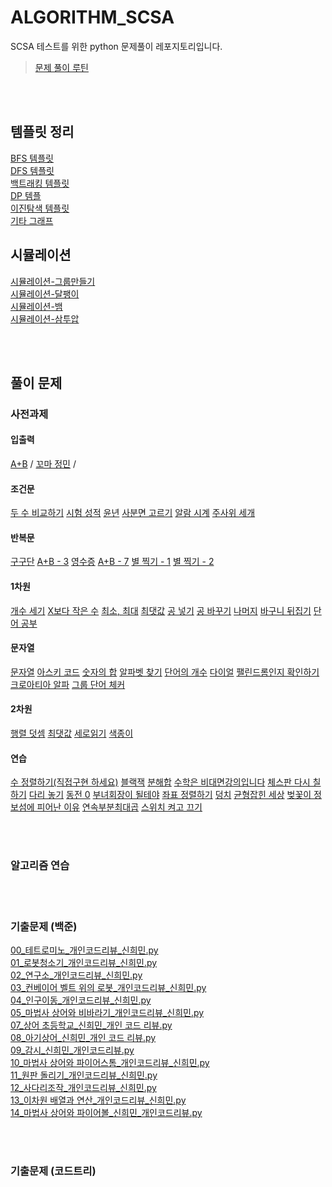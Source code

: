 # ALGORITHM_SCSA
SCSA 테스트를 위한 python 문제풀이 레포지토리입니다. 

> [문제 풀이 루틴](https://github.com/Vida0822/ALGORITHM_SCSA/wiki/%EB%AC%B8%EC%A0%9C-%ED%92%80%EC%9D%B4-%EB%A3%A8%ED%8B%B4-(%EC%8B%9C%EB%AE%AC%EB%A0%88%EC%9D%B4%EC%85%98)) 

<br><br> 

## 템플릿 정리 
[BFS 템플릿](https://github.com/Vida0822/ALGORITHM_SCSA/wiki/%5B%EC%9C%A0%ED%98%95%5D-BFS-%ED%83%AC%ED%94%8C%EB%A6%BF)   <br> 
[DFS 템플릿](https://github.com/Vida0822/ALGORITHM_SCSA/wiki/%5B%EC%9C%A0%ED%98%95%5D-DFS-%ED%85%9C%ED%94%8C%EB%A6%BF-(Recursive-Stack))   <br>
[백트래킹 템플릿](https://github.com/Vida0822/ALGORITHM_SCSA/wiki/%5B%EC%9C%A0%ED%98%95%5D-%EB%B0%B1%ED%8A%B8%EB%9E%98%ED%82%B9-(Back%E2%80%90Tracking)) <br>
[DP 템플](https://github.com/Vida0822/ALGORITHM_SCSA/wiki/%5B%EC%9C%A0%ED%98%95%5D-DP-%ED%83%AC%ED%94%8C%EB%A6%BF) <br>
[이진탐색 템플릿](https://github.com/Vida0822/ALGORITHM_SCSA/wiki/%5B%EC%9C%A0%ED%98%95%5D-%EC%9D%B4%EC%A7%84%ED%83%90%EC%83%89-%ED%85%9C%ED%94%8C%EB%A6%BF) <br>
[기타 그래프](https://github.com/Vida0822/ALGORITHM_SCSA/wiki/%5B%EC%9C%A0%ED%98%95%5D-%EA%B8%B0%ED%83%80-%EA%B7%B8%EB%9E%98%ED%94%84)  <br> 

## 시뮬레이션 
[시뮬레이션-그룹만들기](https://github.com/Vida0822/ALGORITHM_SCSA/wiki/%5B%EC%8B%9C%EB%AE%AC%EB%A0%88%EC%9D%B4%EC%85%98%5D-%EA%B7%B8%EB%A3%B9-%EB%A7%8C%EB%93%A4%EA%B8%B0) <br>
[시뮬레이션-달팽이](https://github.com/Vida0822/ALGORITHM_SCSA/wiki/%5B%EC%8B%9C%EB%AE%AC%EB%A0%88%EC%9D%B4%EC%85%98%5D-%EB%8B%AC%ED%8C%BD%EC%9D%B4)  <br>
[시뮬레이션-뱀](https://github.com/Vida0822/ALGORITHM_SCSA/wiki/%5B%EC%8B%9C%EB%AE%AC%EB%A0%88%EC%9D%B4%EC%85%98%5D-%EB%B1%80)  <br>
[시뮬레이션-삼투압](https://github.com/Vida0822/ALGORITHM_SCSA/wiki/%5B%EC%8B%9C%EB%AE%AC%EB%A0%88%EC%9D%B4%EC%85%98%5D-%EC%82%BC%ED%88%AC%EC%95%95) <br>

<br><br> 


## 풀이 문제 
### 사전과제
#### 입출력
[A+B](https://github.com/Vida0822/Programmers/tree/main/백준/Bronze/1000. A＋B) / 
[꼬마 정민](https://github.com/Vida0822/Programmers/tree/main/백준/Bronze/11382. 꼬마 정민) / 
 

#### 조건문
[두 수 비교하기](https://github.com/Vida0822/Programmers/tree/main/백준/Bronze/1330. 두 수 비교하기)
 [시험 성적](https://github.com/Vida0822/Programmers/tree/main/백준/Bronze/9498. 시험 성적)
[윤년](https://github.com/Vida0822/Programmers/tree/main/백준/Bronze/2753. 윤년)
[사분면 고르기](https://github.com/Vida0822/Programmers/tree/main/백준/Bronze/14681. 사분면 고르기)
[알람 시계](https://github.com/Vida0822/Programmers/tree/main/백준/Bronze/2884. 알람 시계)
 [주사위 세개](https://github.com/Vida0822/Programmers/tree/main/백준/Bronze/2480. 주사위 세개)
  
#### 반복문
[구구단](https://github.com/Vida0822/Programmers/tree/main/백준/Bronze/2739. 구구단)
 [A+B - 3](https://github.com/Vida0822/Programmers/tree/main/백준/Bronze/10950. A＋B － 3)
 [영수증](https://github.com/Vida0822/Programmers/tree/main/백준/Bronze/25304. 영수증)
 [A+B - 7](https://github.com/Vida0822/Programmers/tree/main/백준/Bronze/11021. A＋B － 7)
 [별 찍기 - 1](https://github.com/Vida0822/Programmers/tree/main/백준/Bronze/2438. 별 찍기 － 1)
 [별 찍기 - 2](https://github.com/Vida0822/Programmers/tree/main/백준/Bronze/2439. 별 찍기 － 2)
  
 
#### 1차원 
[개수 세기](https://github.com/Vida0822/Programmers/tree/main/백준/Bronze/10807. 개수 세기)
 [X보다 작은 수](https://github.com/Vida0822/Programmers/tree/main/백준/Bronze/10871. X보다 작은 수)
 [최소, 최대](https://github.com/Vida0822/Programmers/tree/main/백준/Bronze/10818. 최소， 최대)
 [최댓값](https://github.com/Vida0822/Programmers/tree/main/백준/Bronze/2562. 최댓값)
 [공 넣기](https://github.com/Vida0822/Programmers/tree/main/백준/Bronze/10810. 공 넣기)
 [공 바꾸기](https://github.com/Vida0822/Programmers/tree/main/백준/Bronze/10813. 공 바꾸기)
 [나머지](https://github.com/Vida0822/Programmers/tree/main/백준/Bronze/3052. 나머지)
 [바구니 뒤집기](https://github.com/Vida0822/Programmers/tree/main/백준/Bronze/10811. 바구니 뒤집기)
 [단어 공부](https://github.com/Vida0822/Programmers/tree/main/백준/Bronze/1157. 단어 공부)
  
 
#### 문자열
[문자열](https://github.com/Vida0822/Programmers/tree/main/백준/Bronze/9086. 문자열)
 [아스키 코드](https://github.com/Vida0822/Programmers/tree/main/백준/Bronze/11654. 아스키 코드)
 [숫자의 합](https://github.com/Vida0822/Programmers/tree/main/백준/Bronze/11720. 숫자의 합)
 [알파벳 찾기](https://github.com/Vida0822/Programmers/tree/main/백준/Bronze/10809. 알파벳 찾기)
 [단어의 개수](https://github.com/Vida0822/Programmers/tree/main/백준/Bronze/1152. 단어의 개수)
 [다이얼](https://github.com/Vida0822/Programmers/tree/main/백준/Bronze/5622. 다이얼)
 [팰린드롬인지 확인하기](https://github.com/Vida0822/Programmers/tree/main/백준/Bronze/10988. 팰린드롬인지 확인하기)
 [크로아티아 알파](https://github.com/Vida0822/Programmers/tree/main/백준/Silver/2941. 크로아티아 알파벳)
 [그룹 단어 체커](https://github.com/Vida0822/Programmers/tree/main/백준/Silver/1316. 그룹 단어 체커)
  
 
#### 2차원
[행렬 덧셈](https://github.com/Vida0822/Programmers/tree/main/백준/Bronze/2738. 행렬 덧셈)
 [최댓값](https://github.com/Vida0822/Programmers/tree/main/백준/Bronze/2566. 최댓값)
 [세로읽기](https://github.com/Vida0822/Programmers/tree/main/백준/Bronze/10798. 세로읽기)
 [색종이](https://github.com/Vida0822/Programmers/tree/main/백준/Silver/2563. 색종이)
 

#### 연습
[수 정렬하기(직접구현 하세요)](https://github.com/Vida0822/Programmers/tree/main/백준/Bronze/2750. 수 정렬하기)
 [블랙잭](https://github.com/Vida0822/Programmers/tree/main/백준/Bronze/2798. 블랙잭)
 [분해합](https://github.com/Vida0822/Programmers/tree/main/백준/Bronze/2231. 분해합)
 [수학은 비대면강의입니다](https://github.com/Vida0822/Programmers/tree/main/백준/Bronze/19532. 수학은 비대면강의입니다)
 [체스판 다시 칠하기](https://github.com/Vida0822/Programmers/tree/main/백준/Silver/1018. 체스판 다시 칠하기)
 [다리 놓기](https://github.com/Vida0822/Programmers/tree/main/백준/Silver/1010. 다리 놓기)
 [동전 0](https://github.com/Vida0822/Programmers/tree/main/백준/Silver/11047. 동전 0)
 [부녀회장이 될테야](https://github.com/Vida0822/Programmers/tree/main/백준/Bronze/2775. 부녀회장이 될테야)
 [좌표 정렬하기](https://github.com/Vida0822/Programmers/tree/main/백준/Silver/11650. 좌표 정렬하기)
 [덩치](https://github.com/Vida0822/Programmers/tree/main/백준/Silver/7568. 덩치)
 [균형잡힌 세상](https://github.com/Vida0822/Programmers/tree/main/백준/Silver/4949. 균형잡힌 세상)
 [벚꽃이 정보섬에 피어난 이유](https://github.com/Vida0822/Programmers/tree/main/백준/Silver/17127. 벚꽃이 정보섬에 피어난 이유)
 [연속부분최대곱](https://github.com/Vida0822/Programmers/tree/main/백준/Silver/2670. 연속부분최대곱) 
 [스위치 켜고 끄기](https://github.com/Vida0822/Programmers/tree/main/백준/Silver/1244. 스위치 켜고 끄기)
 

<br><br> 

### 알고리즘 연습

<br><br> 

### 기출문제 (백준)
[00_테트로미노_개인코드리뷰_신희민.py](https://github.com/Vida0822/ALGORITHM_SCSA/blob/4d59d018b7f3f53177f10cd170f60f5540099d6f/00_%ED%85%8C%ED%8A%B8%EB%A1%9C%EB%AF%B8%EB%85%B8_%EA%B0%9C%EC%9D%B8%EC%BD%94%EB%93%9C%EB%A6%AC%EB%B7%B0_%EC%8B%A0%ED%9D%AC%EB%AF%BC.py)  <br> 
[01_로봇청소기_개인코드리뷰_신희민.py](https://github.com/Vida0822/ALGORITHM_SCSA/blob/4d59d018b7f3f53177f10cd170f60f5540099d6f/01_%EB%A1%9C%EB%B4%87%EC%B2%AD%EC%86%8C%EA%B8%B0_%EA%B0%9C%EC%9D%B8%EC%BD%94%EB%93%9C%EB%A6%AC%EB%B7%B0_%EC%8B%A0%ED%9D%AC%EB%AF%BC.py)  <br> 
[02_연구소_개인코드리뷰_신희민.py](https://github.com/Vida0822/ALGORITHM_SCSA/blob/5fa1e43838ea5b67dbc0d4c273ec83b19fdc8953/02_%EC%97%B0%EA%B5%AC%EC%86%8C_%EA%B0%9C%EC%9D%B8%EC%BD%94%EB%93%9C%EB%A6%AC%EB%B7%B0_%EC%8B%A0%ED%9D%AC%EB%AF%BC.py)  <br> 
[03_컨베이어 벨트 위의 로봇_개인코드리뷰_신희민.py](https://github.com/Vida0822/ALGORITHM_SCSA/blob/5fa1e43838ea5b67dbc0d4c273ec83b19fdc8953/03_%EC%BB%A8%EB%B2%A0%EC%9D%B4%EC%96%B4%20%EB%B2%A8%ED%8A%B8%20%EC%9C%84%EC%9D%98%20%EB%A1%9C%EB%B4%87_%EA%B0%9C%EC%9D%B8%EC%BD%94%EB%93%9C%EB%A6%AC%EB%B7%B0_%EC%8B%A0%ED%9D%AC%EB%AF%BC.py)  <br> 
[04_인구이동_개인코드리뷰_신희민.py](https://github.com/Vida0822/ALGORITHM_SCSA/blob/5fa1e43838ea5b67dbc0d4c273ec83b19fdc8953/04_%EC%9D%B8%EA%B5%AC%EC%9D%B4%EB%8F%99_%EA%B0%9C%EC%9D%B8%EC%BD%94%EB%93%9C%EB%A6%AC%EB%B7%B0_%EC%8B%A0%ED%9D%AC%EB%AF%BC.py)  <br> 
[05_마법사 상어와 비바라기_개인코드리뷰_신희민.py](https://github.com/Vida0822/ALGORITHM_SCSA/blob/5fa1e43838ea5b67dbc0d4c273ec83b19fdc8953/05_%EB%A7%88%EB%B2%95%EC%82%AC%20%EC%83%81%EC%96%B4%EC%99%80%20%EB%B9%84%EB%B0%94%EB%9D%BC%EA%B8%B0_%EA%B0%9C%EC%9D%B8%EC%BD%94%EB%93%9C%EB%A6%AC%EB%B7%B0_%EC%8B%A0%ED%9D%AC%EB%AF%BC.py)  <br> 
[07_상어 초등학교_신희민_개인 코드 리뷰.py](https://github.com/Vida0822/ALGORITHM_SCSA/blob/5fa1e43838ea5b67dbc0d4c273ec83b19fdc8953/07_%EC%83%81%EC%96%B4%20%EC%B4%88%EB%93%B1%ED%95%99%EA%B5%90_%EC%8B%A0%ED%9D%AC%EB%AF%BC_%EA%B0%9C%EC%9D%B8%20%EC%BD%94%EB%93%9C%20%EB%A6%AC%EB%B7%B0.py)  <br> 
[08_아기상어_신희민_개인 코드 리뷰.py](https://github.com/Vida0822/ALGORITHM_SCSA/blob/5fa1e43838ea5b67dbc0d4c273ec83b19fdc8953/08_%EC%95%84%EA%B8%B0%EC%83%81%EC%96%B4_%EC%8B%A0%ED%9D%AC%EB%AF%BC_%EA%B0%9C%EC%9D%B8%20%EC%BD%94%EB%93%9C%20%EB%A6%AC%EB%B7%B0.py)  <br> 
[09_감시_신희민_개인코드리뷰.py](https://github.com/Vida0822/ALGORITHM_SCSA/blob/5fa1e43838ea5b67dbc0d4c273ec83b19fdc8953/09_%EA%B0%90%EC%8B%9C_%EC%8B%A0%ED%9D%AC%EB%AF%BC_%EA%B0%9C%EC%9D%B8%EC%BD%94%EB%93%9C%EB%A6%AC%EB%B7%B0.py)  <br> 
[10_마법사 상어와 파이어스톰_개인코드리뷰_신희민.py](https://github.com/Vida0822/ALGORITHM_SCSA/blob/5fa1e43838ea5b67dbc0d4c273ec83b19fdc8953/10_%EB%A7%88%EB%B2%95%EC%82%AC%20%EC%83%81%EC%96%B4%EC%99%80%20%ED%8C%8C%EC%9D%B4%EC%96%B4%EC%8A%A4%ED%86%B0_%EA%B0%9C%EC%9D%B8%EC%BD%94%EB%93%9C%EB%A6%AC%EB%B7%B0_%EC%8B%A0%ED%9D%AC%EB%AF%BC.py)  <br> 
[11_원판 돌리기_개인코드리뷰_신희민.py](https://github.com/Vida0822/ALGORITHM_SCSA/blob/5fa1e43838ea5b67dbc0d4c273ec83b19fdc8953/11_%EC%9B%90%ED%8C%90%20%EB%8F%8C%EB%A6%AC%EA%B8%B0_%EA%B0%9C%EC%9D%B8%EC%BD%94%EB%93%9C%EB%A6%AC%EB%B7%B0_%EC%8B%A0%ED%9D%AC%EB%AF%BC.py)  <br> 
[12_사다리조작_개인코드리뷰_신희민.py](https://github.com/Vida0822/ALGORITHM_SCSA/blob/5fa1e43838ea5b67dbc0d4c273ec83b19fdc8953/12_%EC%82%AC%EB%8B%A4%EB%A6%AC%EC%A1%B0%EC%9E%91_%EA%B0%9C%EC%9D%B8%EC%BD%94%EB%93%9C%EB%A6%AC%EB%B7%B0_%EC%8B%A0%ED%9D%AC%EB%AF%BC.py)  <br> 
[13_이차원 배열과 연산_개인코드리뷰_신희민.py](https://github.com/Vida0822/ALGORITHM_SCSA/blob/5fa1e43838ea5b67dbc0d4c273ec83b19fdc8953/13_%EC%9D%B4%EC%B0%A8%EC%9B%90%20%EB%B0%B0%EC%97%B4%EA%B3%BC%20%EC%97%B0%EC%82%B0_%EA%B0%9C%EC%9D%B8%EC%BD%94%EB%93%9C%EB%A6%AC%EB%B7%B0_%EC%8B%A0%ED%9D%AC%EB%AF%BC.py)  <br> 
[14_마법사 상어와 파이어볼_신희민_개인코드리뷰.py](https://github.com/Vida0822/ALGORITHM_SCSA/blob/5fa1e43838ea5b67dbc0d4c273ec83b19fdc8953/14_%EB%A7%88%EB%B2%95%EC%82%AC%20%EC%83%81%EC%96%B4%EC%99%80%20%ED%8C%8C%EC%9D%B4%EC%96%B4%EB%B3%BC_%EC%8B%A0%ED%9D%AC%EB%AF%BC_%EA%B0%9C%EC%9D%B8%EC%BD%94%EB%93%9C%EB%A6%AC%EB%B7%B0.py)  <br> 

<br><br> 

### 기출문제 (코드트리)

<br><br> 

 
 
 
 
 
 
